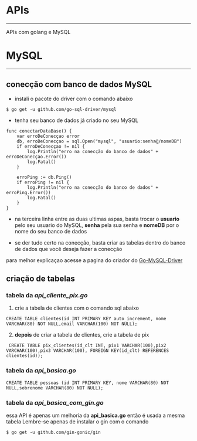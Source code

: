 # APIs
---
 APIs com golang e MySQL

# MySQL
---
## conecção com banco de dados MySQL

- instali o pacote do driver com o comando abaixo
```
$ go get -u github.com/go-sql-driver/mysql
```

- tenha seu banco de dados já criado no seu MySQL
```
func conectarDataBase() {
	var erroDeConecçao error
	db, erroDeConecçao = sql.Open("mysql", "usuario:senha@/nomeDB")
	if erroDeConecçao != nil {
		log.Println("erro na conecção do banco de dados" + erroDeConecçao.Error())
		log.Fatal()
	}

	erroPing := db.Ping()
	if erroPing != nil {
		log.Println("erro na conecção do banco de dados" + erroPing.Error())
		log.Fatal()
	}
}
```
- na terceira linha entre as duas ultimas aspas, basta trocar o __usuario__ pelo seu usuario do MySQL, __senha__ pela sua senha e __nomeDB__ por o nome do seu banco de dados

- se der tudo certo na conecção, basta criar as tabelas dentro do banco de dados que você deseja fazer a conecção 




para melhor explicaçao acesse a pagina do criador do [Go-MySQL-Driver](https://github.com/go-sql-driver/mysql#go-mysql-driver)
## criação de tabelas
### tabela da *api_cliente_pix.go*
1. crie a tabela de clientes com o comando sql abaixo
```
CREATE TABLE clientes(id INT PRIMARY KEY auto_increment, nome VARCHAR(80) NOT NULL,email VARCHAR(100) NOT NULL);
```
2. __depois__ de criar a tabela de clientes, crie a tabela de pix

```
 CREATE TABLE pix_clientes(id_clt INT, pix1 VARCHAR(100),pix2 VARCHAR(100),pix3 VARCHAR(100), FOREIGN KEY(id_clt) REFERENCES clientes(id));

```

### tabela da *api_basica.go*

```
CREATE TABLE pessoas (id INT PRIMARY KEY, nome VARCHAR(80) NOT NULL,sobrenome VARCHAR(80) NOT NULL);
```
### tabela da *api_basica_com_gin.go*
essa API é apenas um melhoria da __api_basica.go__ então é usada a mesma tabela
Lembre-se apenas de instalar o gin com o comando
```
$ go get -u github.com/gin-gonic/gin
```